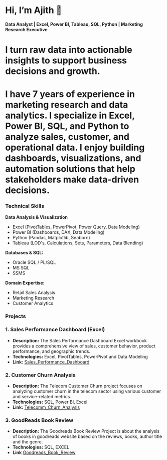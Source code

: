 # Hi, I’m Ajith 👋
**Data Analyst | Excel, Power BI, Tableau, SQL, Python | Marketing Research Executive**

# I turn raw data into actionable insights to support business decisions and growth.

# I have 7 years of experience in marketing research and data analytics. I specialize in Excel, Power BI, SQL, and Python to analyze sales, customer, and operational data. I enjoy building dashboards, visualizations, and automation solutions that help stakeholders make data-driven decisions.

### Technical Skills ###
**Data Analysis & Visualization**
- Excel (PivotTables, PowerPivot, Power Query, Data Modeling)
- Power BI (Dashboards, DAX, Data Modeling)
- Python (Pandas, Matplotlib, Seaborn)
- Tableau (LOD's, Calculations, Sets, Parameters, Data Blending)

**Databases & SQL:**
- Oracle SQL / PL/SQL
- MS SQL
- SSMS

**Domain Expertise:**
- Retail Sales Analysis
- Marketing Research
- Customer Analytics

### Projects ###
### 1. Sales Performance Dashboard (Excel)
- **Description:** The Sales Performance Dashboard Excel workbook provides a comprehensive view of sales, customer behavior, product performance, and geographic trends.
- **Technologies:** Excel, PivotTables, PowerPivot and Data Modeling
- **Link:** [Sales_Performance_Dashboard](https://github.com/AjithSettu/Sales_Performance_Dashboard_Excel)

### 2. Customer Churn Analysis
- **Description:** The Telecom Customer Churn project focuses on analyzing customer churn in the telecom sector using various customer and service-related metrics.
- **Technologies:** SQL, Power BI, Excel
- **Link:** [Telecomm_Churn_Analysis](https://github.com/AjithSettu/Telecom-Customer-Churn)

### 3. GoodReads Book Review
- **Description:** The Goodreads Book Review Project is about the analysis of books in goodreads website based on the reviews, books, author title and the genre.
- **Technologies:** SQL, EXCEL
- **Link** [Goodreads_Book_Review](https://github.com/AjithSettu/Goodreads_Book_Review/blob/main/Business_Insights)





